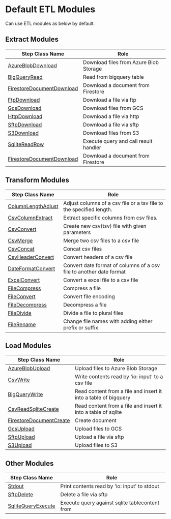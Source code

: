 # Default ETL Modules
Can use ETL modules as below by default.

## Extract Modules
|Step Class Name|Role|
|----------|-----------|
|[AzureBlobDownload](https://github.com/cocoa-maemae/cliboa/blob/fix-manual/docs/modules/azureblob_download.md)|Download files from Azure Blob Storage|
|[BigQueryRead](/docs/modules/bigquery_read.md)|Read from bigquery table|
|[FirestoreDocumentDownload](/docs/modules/firestore_document_download.md)|Download a document from Firestore|
|[FtpDownload](/docs/modules/ftp_download.md)|Download a file via ftp|
|[GcsDownload](/docs/modules/gcs_download.md)|Download files from GCS|
|[HttpDownload](/docs/modules/http_download.md)|Download a file via http|
|[SftpDownload](/docs/modules/sftp_download.md)|Download a file via sftp|
|[S3Download](/docs/modules/s3_download.md)|Download files from S3|
|[SqliteReadRow](/docs/modules/sqlite_read_row.md)|Execute query and call result handler|
|[FirestoreDocumentDownload](/docs/modules/firestore_document_download.md)|Download a document from Firestore|


## Transform Modules
|Step Class Name|Role|
|----------|-----------|
|[ColumnLengthAdjust](/docs/modules/column_length_adjust.md)|Adjust columns of a csv file or a tsv file to the specified length.|
|[CsvColumnExtract](/docs/modules/csv_column_extract.md)|Extract specific columns from csv files.|
|[CsvConvert](/docs/modules/csv_convert.md)|Create new csv(tsv) file with given parameters|
|[CsvMerge](/docs/modules/csv_merge.md)|Merge two csv files to a csv file|
|[CsvConcat](/docs/modules/csv_concat.md)|Concat csv files|
|[CsvHeaderConvert](/docs/modules/csv_header_convert.md)|Convert headers of a csv file|
|[DateFormatConvert](/docs/modules/date_format_convert.md)|Convert date format of columns of a csv file to another date format|
|[ExcelConvert](/docs/modules/excel_convert.md)|Convert a excel file to a csv file|
|[FileCompress](/docs/modules/file_compress.md)|Compress a file|
|[FileConvert](/docs/modules/file_convert.md)|Convert file encoding|
|[FileDecompress](/docs/modules/file_decompress.md)|Decompress a file|
|[FileDivide](/docs/modules/file_divide.md)|Divide a file to plural files|
|[FileRename](/docs/modules/file_rename.md)|Change file names with adding either prefix or suffix|


## Load Modules
|Step Class Name|Role|
|----------|-----------|
|[AzureBlobUpload](https://github.com/cocoa-maemae/cliboa/blob/fix-manual/docs/modules/azureblob_upload.md)|Upload files to Azure Blob Storage|
|[CsvWrite](/docs/modules/csv_write.md)|Write contents read by 'io: input' to a csv file|
|[BigQueryWrite](/docs/modules/bigquery_write.md)|Read content from a file and insert it into a table of bigquery|
|[CsvReadSqliteCreate](/docs/modules/csv_read_sqlite_create.md)|Read content from a file and insert it into a table of sqlite|
|[FirestoreDocumentCreate](/docs/modules/firestore_document_create.md)|Create document|
|[GcsUpload](/docs/modules/gcs_upload.md)|Upload files to GCS|
|[SftpUpload](/docs/modules/sftp_upload.md)|Upload a file via sftp|
|[S3Upload](/docs/modules/s3_upload.md)|Upload files to S3|

## Other Modules
|Step Class Name|Role|
|----------|-----------|
|[Stdout](/docs/modules/stdout.md)|Print contents read by 'io: input' to stdout|
|[SftpDelete](/docs/modules/sftp_delete.md)|Delete a file via sftp|
|[SqliteQueryExecute](/docs/modules/sqlite_query_execute.md)|Execute query against sqlite tablecontent from|
